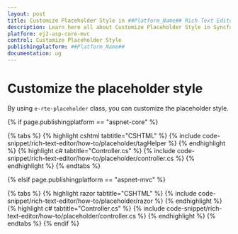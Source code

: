 ```yaml
---
layout: post
title: Customize Placeholder Style in ##Platform_Name## Rich Text Editor Component
description: Learn here all about Customize Placeholder Style in Syncfusion ##Platform_Name## Rich Text Editor component of Syncfusion Essential JS 2 and more.
platform: ej2-asp-core-mvc
control: Customize Placeholder Style
publishingplatform: ##Platform_Name##
documentation: ug
---
```



# Customize the placeholder style

By using `e-rte-placeholder` class, you can customize the placeholder style.

{% if page.publishingplatform == "aspnet-core" %}

{% tabs %}
{% highlight cshtml tabtitle="CSHTML" %}
{% include code-snippet/rich-text-editor/how-to/placeholder/tagHelper %}
{% endhighlight %}
{% highlight c# tabtitle="Controller.cs" %}
{% include code-snippet/rich-text-editor/how-to/placeholder/controller.cs %}
{% endhighlight %}
{% endtabs %}

{% elsif page.publishingplatform == "aspnet-mvc" %}

{% tabs %}
{% highlight razor tabtitle="CSHTML" %}
{% include code-snippet/rich-text-editor/how-to/placeholder/razor %}
{% endhighlight %}
{% highlight c# tabtitle="Controller.cs" %}
{% include code-snippet/rich-text-editor/how-to/placeholder/controller.cs %}
{% endhighlight %}
{% endtabs %}
{% endif %}

